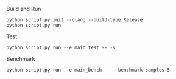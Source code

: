 Build and Run

```
python script.py init --clang --build-type Release
python script.py run
```

Test

```
python script.py run --e main_test -- -s
```

Benchmark

```
python script.py run --e main_bench -- --benchmark-samples 5
```
